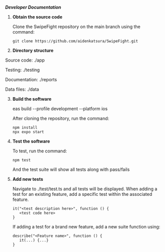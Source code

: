 ___Developer Documentation___

1. __Obtain the source code__

   Clone the SwipeFight repository on the main branch using the command:
   ```
   git clone https://github.com/aidenkatsura/SwipeFight.git
   ```

 2. __Directory structure__

   Source code: ./app
   
   Testing: ./testing
   
   Documentation: ./reports
   
   Data files: ./data

3. __Build the software__
   
   eas build --profile development --platform ios

   After cloning the repository, run the command:
   ```
   npm install
   npx expo start
   ```
4. __Test the software__
   
   To test, run the command:
   ```
   npm test
   ```
   And the test suite will show all tests along with pass/fails

5. __Add new tests__

   Navigate to ./test/test.ts and all tests will be displayed. When adding a test for an existing feature, add a specific test within the associated feature. 
   ```
   it("<test description here>", function () {
      <test code here>
   }
   ```

   If adding a test for a brand new feature, add a new suite function using:
   ```
   describe("<Feature name>", function () {
      it(...) {...}
   }
   ```
   

   
